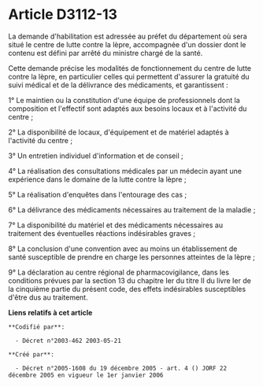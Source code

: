 # Article D3112-13

La demande d'habilitation est adressée au préfet du département où sera situé le centre de lutte contre la lèpre, accompagnée
d'un dossier dont le contenu est défini par arrêté du ministre chargé de la santé.

Cette demande précise les modalités de fonctionnement du centre de lutte contre la lèpre, en particulier celles qui
permettent d'assurer la gratuité du suivi médical et de la délivrance des médicaments, et garantissent :

1° Le maintien ou la constitution d'une équipe de professionnels dont la composition et l'effectif sont adaptés aux besoins
locaux et à l'activité du centre ;

2° La disponibilité de locaux, d'équipement et de matériel adaptés à l'activité du centre ;

3° Un entretien individuel d'information et de conseil ;

4° La réalisation des consultations médicales par un médecin ayant une expérience dans le domaine de la lutte contre la
lèpre ;

5° La réalisation d'enquêtes dans l'entourage des cas ;

6° La délivrance des médicaments nécessaires au traitement de la maladie ;

7° La disponibilité du matériel et des médicaments nécessaires au traitement des éventuelles réactions indésirables graves ;

8° La conclusion d'une convention avec au moins un établissement de santé susceptible de prendre en charge les personnes
atteintes de la lèpre ;

9° La déclaration au centre régional de pharmacovigilance, dans les conditions prévues par la section 13 du chapitre Ier du
titre II du livre Ier de la cinquième partie du présent code, des effets indésirables susceptibles d'être dus au traitement.

**Liens relatifs à cet article**

	**Codifié par**:

	  - Décret n°2003-462 2003-05-21

	**Créé par**:

	  - Décret n°2005-1608 du 19 décembre 2005 - art. 4 () JORF 22 décembre 2005 en vigueur le 1er janvier 2006
